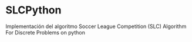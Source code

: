 # SLCPython
Implementación del algoritmo Soccer League Competition (SLC) Algorithm For Discrete Problems on python
